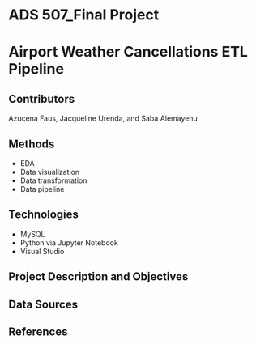 # ADS 507_Final Project 
# Airport Weather Cancellations ETL Pipeline
## Contributors
Azucena Faus, Jacqueline Urenda, and Saba Alemayehu
## Methods  
* EDA
* Data visualization
* Data transformation
* Data pipeline
## Technologies
* MySQL
* Python via Jupyter Notebook
* Visual Studio
## Project Description and Objectives
## Data Sources
## References
